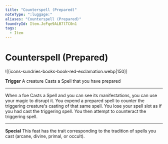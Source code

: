 ```yaml
---
title: "Counterspell (Prepared)"
noteType: ":luggage:"
aliases: "Counterspell (Prepared)"
foundryId: Item.JeFqe9ALB7lTC0n1
tags:
  - Item
---
```


# Counterspell (Prepared)
![[icons-sundries-books-book-red-exclamation.webp|150]]

**Trigger** A creature Casts a Spell that you have prepared

* * *

When a foe Casts a Spell and you can see its manifestations, you can use your magic to disrupt it. You expend a prepared spell to counter the triggering creature's casting of that same spell. You lose your spell slot as if you had cast the triggering spell. You then attempt to counteract the triggering spell.

* * *

**Special** This feat has the trait corresponding to the tradition of spells you cast (arcane, divine, primal, or occult).
